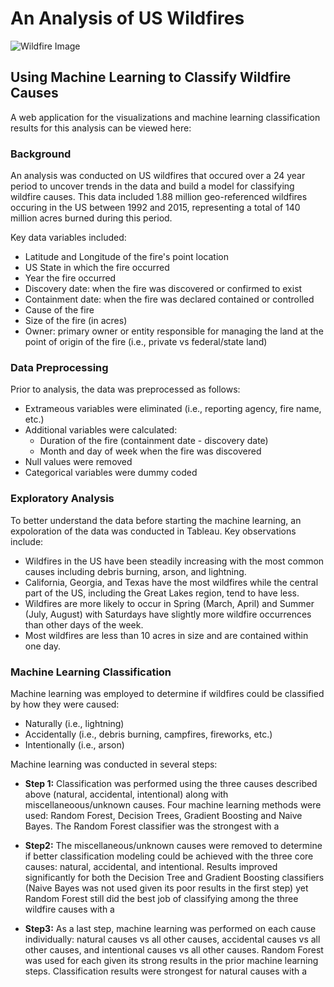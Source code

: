 # An Analysis of US Wildfires

![Wildfire Image](https://github.com/bking3372/US-Wildfire-Analysis/blob/main/images/Wildfires4.jpg)
## Using Machine Learning to Classify Wildfire Causes

A web application for the visualizations and machine learning classification results for this analysis can be viewed here:  

### Background

An analysis was conducted on US wildfires that occured over a 24 year period to uncover trends in the data and build a model for classifying wildfire causes.  This data included 1.88 million geo-referenced wildfires occuring in the US between 1992 and 2015, representing a total of 140 million acres burned during this period.

Key data variables included:
-  Latitude and Longitude of the fire's point location
-  US State in which the fire occurred
-  Year the fire occurred
-  Discovery date: when the fire was discovered or confirmed to exist
-  Containment date:  when the fire was declared contained or controlled
-  Cause of the fire
-  Size of the fire (in acres)
-  Owner:  primary owner or entity responsible for managing the land at the point of origin of the fire (i.e., private vs federal/state land)


### Data Preprocessing

Prior to analysis, the data was preprocessed as follows:
- Extrameous variables were eliminated (i.e., reporting agency, fire name, etc.)
- Additional variables were calculated:
  -  Duration of the fire (containment date - discovery date)
  -  Month and day of week when the fire was discovered
- Null values were removed
- Categorical variables were dummy coded


### Exploratory Analysis

To better understand the data before starting the machine learning, an expoloration of the data was conducted in Tableau.  Key observations include:
- Wildfires in the US have been steadily increasing with the most common causes including debris burning, arson, and lightning.
- California, Georgia, and Texas have the most wildfires while the central part of the US, including the Great Lakes region, tend to have less.
- Wildfires are more likely to occur in Spring (March, April) and Summer (July, August) with Saturdays have slightly more wildfire occurrences than other days of the week.
- Most wildfires are less than 10 acres in size and are contained within one day.


### Machine Learning Classification

Machine learning was employed to determine if wildfires could be classified by how they were caused:
-  Naturally (i.e., lightning)
-  Accidentally (i.e., debris burning, campfires, fireworks, etc.)
-  Intentionally (i.e., arson)

Machine learning was conducted in several steps:
- **Step 1:** Classification was performed using the three causes described above (natural, accidental, intentional) along with miscellaneoous/unknown causes.  Four machine learning methods were used:  Random Forest, Decision Trees, Gradient Boosting and Naive Bayes.  The Random Forest classifier was the strongest with a

- **Step2:**  The miscellaneous/unknown causes were removed to determine if better classification modeling could be achieved with the three core causes:  natural, accidental, and intentional.  Results improved significantly for both the Decision Tree and Gradient Boosting classifiers (Naive Bayes was not used given its poor results in the first step) yet Random Forest still did the best job of classifying among the three wildfire causes with a

- **Step3:**  As a last step, machine learning was performed on each cause individually:  natural causes vs all other causes, accidental causes vs all other causes, and intentional causes vs all other causes.  Random Forest was used for each given its strong results in the prior machine learning steps.  Classification results were strongest for natural causes with a 
